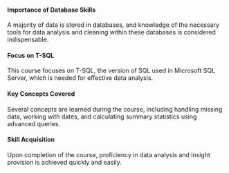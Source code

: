 #### Importance of Database Skills

A majority of data is stored in databases, and knowledge of the necessary tools for data analysis and cleaning within these databases is considered indispensable.

#### Focus on T-SQL

This course focuses on T-SQL, the version of SQL used in Microsoft SQL Server, which is needed for effective data analysis. 

#### Key Concepts Covered

Several concepts are learned during the course, including handling missing data, working with dates, and calculating summary statistics using advanced queries. 

#### Skill Acquisition

Upon completion of the course, proficiency in data analysis and insight provision is achieved quickly and easily.